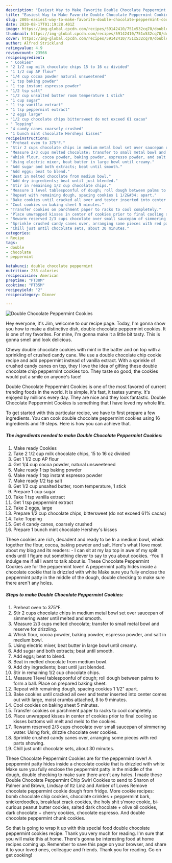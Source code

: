```yaml
---
description: "Easiest Way to Make Favorite Double Chocolate Peppermint Cookies"
title: "Easiest Way to Make Favorite Double Chocolate Peppermint Cookies"
slug: 2005-easiest-way-to-make-favorite-double-chocolate-peppermint-cookies
date: 2020-08-17T01:19:28.401Z
image: https://img-global.cpcdn.com/recipes/59142410/751x532cq70/double-chocolate-peppermint-cookies-recipe-main-photo.jpg
thumbnail: https://img-global.cpcdn.com/recipes/59142410/751x532cq70/double-chocolate-peppermint-cookies-recipe-main-photo.jpg
cover: https://img-global.cpcdn.com/recipes/59142410/751x532cq70/double-chocolate-peppermint-cookies-recipe-main-photo.jpg
author: Alfred Strickland
ratingvalue: 4.9
reviewcount: 23566
recipeingredient:
- " Cookies"
- "2 1/2 cup milk chocolate chips 15 to 16 oz divided"
- "1 1/2 cup AP flour"
- "1/4 cup cocoa powder natural unsweetened"
- "1 tsp baking powder"
- "1 tsp instant espresso powder"
- "1/2 tsp salt"
- "1/2 cup unsalted butter room temperature 1 stick"
- "1 cup sugar"
- "1 tsp vanilla extract"
- "1 tsp peppermint extract"
- "2 eggs large"
- "1/2 cup chocolate chips bittersweet do not exceed 61 cacao"
- " Topping"
- "4 candy canes coarsely crushed"
- "1 bunch mint chocolate Hersheys kisses"
recipeinstructions:
- "Preheat oven to 375°F."
- "Stir 2 cups chocolate chips in medium metal bowl set over saucepan of simmering water until melted and smooth."
- "Measure 2/3 cups melted chocolate; transfer to small metal bowl and reserve for drizzling."
- "Whisk flour, cocoa powder, baking powder, espresso powder, and salt in medium bowl."
- "Using electric mixer, beat butter in large bowl until creamy."
- "Add sugar and both extracts; beat until smooth."
- "Add eggs; beat to blend."
- "Beat in melted chocolate from medium bowl."
- "Add dry ingredients; beat until just blended."
- "Stir in remaining 1/2 cup chocolate chips."
- "Measure 1 level tablespoonful of dough; roll dough between palms to form a ball. Place on prepared baking sheet."
- "Repeat with remaining dough, spacing cookies 1 1/2&#34; apart."
- "Bake cookies until cracked all over and tester inserted into center comes out with large, moist crumbs attached, 8 to 9 minutes."
- "Cool cookies on baking sheet 5 minutes."
- "Transfer cookies on parchment paper to racks to cool completely."
- "Place unwrapped kisses in center of cookies prior to final cooling so kisses bottoms will melt and meld to the cookies."
- "Rewarm reserved 2/3 cups chocolate over small saucepan of simmering water. Using fork, drizzle chocolate over cookies."
- "Sprinkle crushed candy canes over, arranging some pieces with red parts showing."
- "Chill just until chocolate sets, about 30 minutes."
categories:
- Recipe
tags:
- double
- chocolate
- peppermint

katakunci: double chocolate peppermint 
nutrition: 233 calories
recipecuisine: American
preptime: "PT30M"
cooktime: "PT35M"
recipeyield: "2"
recipecategory: Dinner

---
```



![Double Chocolate Peppermint Cookies](https://img-global.cpcdn.com/recipes/59142410/751x532cq70/double-chocolate-peppermint-cookies-recipe-main-photo.jpg)

Hey everyone, it's Jim, welcome to our recipe page. Today, I'm gonna show you how to make a distinctive dish, double chocolate peppermint cookies. It is one of my favorites. For mine, I'm gonna make it a little bit tasty. This is gonna smell and look delicious.

Chewy double chocolate cookies with mint in the batter and on top with a sprinkling of crushed candy cane. We use a double chocolate chip cookie recipe and add peppermint instead of vanilla extract. With a sprinkle of crushed candy canes on top, they I love the idea of gifting these double chocolate chip peppermint cookies too. They taste so good, the cookies would put a smile on anyone&#39;s face!

Double Chocolate Peppermint Cookies is one of the most favored of current trending foods in the world. It is simple, it's fast, it tastes yummy. It's enjoyed by millions every day. They are nice and they look fantastic. Double Chocolate Peppermint Cookies is something that I have loved my whole life.


To get started with this particular recipe, we have to first prepare a few ingredients. You can cook double chocolate peppermint cookies using 16 ingredients and 19 steps. Here is how you can achieve that.

<!--inarticleads1-->

##### The ingredients needed to make Double Chocolate Peppermint Cookies:

1. Make ready  Cookies
1. Take 2 1/2 cup milk chocolate chips, 15 to 16 oz divided
1. Get 1 1/2 cup AP flour
1. Get 1/4 cup cocoa powder, natural unsweetened
1. Make ready 1 tsp baking powder
1. Make ready 1 tsp instant espresso powder
1. Make ready 1/2 tsp salt
1. Get 1/2 cup unsalted butter, room temperature, 1 stick
1. Prepare 1 cup sugar
1. Take 1 tsp vanilla extract
1. Get 1 tsp peppermint extract
1. Take 2 eggs, large
1. Prepare 1/2 cup chocolate chips, bittersweet (do not exceed 61% cacao)
1. Take  Topping
1. Get 4 candy canes, coarsely crushed
1. Prepare 1 bunch mint chocolate Hershey&#39;s kisses


These cookies are rich, decadent and ready to be In a medium bowl, whisk together the flour, cocoa, baking powder and salt. Here&#39;s what I love most about my blog and its readers: - I can sit at my lap top in awe of my split ends until I figure out something clever to say to you about cookies. -You&#39;ll indulge me if all I want to talk about is. These Chocolate Peppermint Cookies are for the peppermint lover! A peppermint patty hides inside a chocolate cookie that is drizzled with white Make sure you fully enclose the peppermint patty in the middle of the dough, double checking to make sure there aren&#39;t any holes. 

<!--inarticleads2-->

##### Steps to make Double Chocolate Peppermint Cookies:

1. Preheat oven to 375°F.
1. Stir 2 cups chocolate chips in medium metal bowl set over saucepan of simmering water until melted and smooth.
1. Measure 2/3 cups melted chocolate; transfer to small metal bowl and reserve for drizzling.
1. Whisk flour, cocoa powder, baking powder, espresso powder, and salt in medium bowl.
1. Using electric mixer, beat butter in large bowl until creamy.
1. Add sugar and both extracts; beat until smooth.
1. Add eggs; beat to blend.
1. Beat in melted chocolate from medium bowl.
1. Add dry ingredients; beat until just blended.
1. Stir in remaining 1/2 cup chocolate chips.
1. Measure 1 level tablespoonful of dough; roll dough between palms to form a ball. Place on prepared baking sheet.
1. Repeat with remaining dough, spacing cookies 1 1/2&#34; apart.
1. Bake cookies until cracked all over and tester inserted into center comes out with large, moist crumbs attached, 8 to 9 minutes.
1. Cool cookies on baking sheet 5 minutes.
1. Transfer cookies on parchment paper to racks to cool completely.
1. Place unwrapped kisses in center of cookies prior to final cooling so kisses bottoms will melt and meld to the cookies.
1. Rewarm reserved 2/3 cups chocolate over small saucepan of simmering water. Using fork, drizzle chocolate over cookies.
1. Sprinkle crushed candy canes over, arranging some pieces with red parts showing.
1. Chill just until chocolate sets, about 30 minutes.


These Chocolate Peppermint Cookies are for the peppermint lover! A peppermint patty hides inside a chocolate cookie that is drizzled with white Make sure you fully enclose the peppermint patty in the middle of the dough, double checking to make sure there aren&#39;t any holes. I made these Double Chocolate Peppermint Chip Swirl Cookies to send to Sharon of Palmer and Brown, Lindsay of Itz Linz and Amber of Loves Remove chocolate peppermint cookie dough from fridge. More cookie recipes: bomb chocolate chip cookies, chocolate crinkles + peppermint bark, snickerdoodles, breakfast crack cookies, the holy shit s&#39;more cookie, bi-curious peanut butter cookies, salted dark chocolate + olive oil cookies, dark chocolate + cherry cookies, chocolate espresso. And double chocolate peppermint chunk cookies. 

So that is going to wrap it up with this special food double chocolate peppermint cookies recipe. Thank you very much for reading. I'm sure that you will make this at home. There's gonna be interesting food at home recipes coming up. Remember to save this page on your browser, and share it to your loved ones, colleague and friends. Thank you for reading. Go on get cooking!
